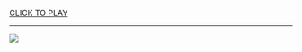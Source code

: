
<a href="https://premium76.site?title=games_blacked_out_on_nfl_sunday_ticket&ref=13M">CLICK TO PLAY</a></h3>
<hr>

<a href="https://premium76.site?title=games_blacked_out_on_nfl_sunday_ticket&ref=13M"><img src="https://clearcache.store/games.png"></a>


